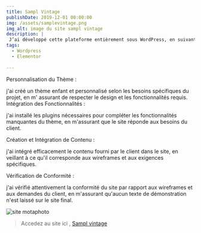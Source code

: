 ```yaml
---
title: Sampl Vintage
publishDate: 2019-12-01 00:00:00
img: /assets/samplevintage.png
img_alt: image du site sampl vintage
description: |
 J’ai développé cette plateforme entièrement sous WordPress, en suivant un plan de site préétabli, sans recourir au code.
tags:
  - Wordpress
  - Elementor
 
---
```

Personnalisation du Thème :

j'ai créé un thème enfant et personnalisé selon les besoins spécifiques du projet, en m' assurant de respecter le design et les fonctionnalités requis.
Intégration des Fonctionnalités :

j'ai installé les plugins nécessaires pour compléter les fonctionnalités manquantes du thème, en m'assurant que le site réponde aux besoins du client.

Création et Intégration de Contenu :


j'ai intégré efficacement le contenu fourni par le client dans le site, en veillant à ce qu'il corresponde aux wireframes et aux exigences spécifiques.

Vérification de Conformité :

j'ai vérifié attentivement la conformité du site par rapport aux wireframes et aux demandes du client, en m'assurant qu'aucun texte de démonstration n'est laissé sur le site final.


<img src="/assets/vintage1.png" alt="site motaphoto">

>Accedez au site ici , <a href="http://showroom.sebastien-koenig.fr/">Sampl vintage</a> 